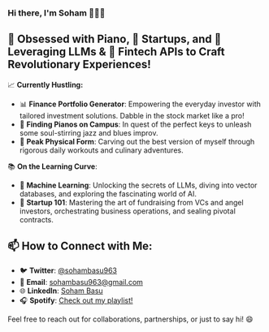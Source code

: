 ### Hi there, I'm Soham 👋🎵🚀

## 🎹 Obsessed with Piano, 🌟 Startups, and 🤖 Leveraging LLMs & 🏦 Fintech APIs to Craft Revolutionary Experiences!

📈 **Currently Hustling:**  
- 📊 **Finance Portfolio Generator**: Empowering the everyday investor with tailored investment solutions. Dabble in the stock market like a pro! 
- 🎼 **Finding Pianos on Campus**: In quest of the perfect keys to unleash some soul-stirring jazz and blues improv.  
- 💪 **Peak Physical Form**: Carving out the best version of myself through rigorous daily workouts and culinary adventures.

📚 **On the Learning Curve**:  
- 🤖 **Machine Learning**: Unlocking the secrets of LLMs, diving into vector databases, and exploring the fascinating world of AI.
- 🚀 **Startup 101**: Mastering the art of fundraising from VCs and angel investors, orchestrating business operations, and sealing pivotal contracts.

## 📫 **How to Connect with Me**:
- 🐦 **Twitter**: [@sohambasu963](https://twitter.com/sohambasu963)
- 💌 **Email**: sohambasu963@gmail.com
- 🌐 **LinkedIn**: [Soham Basu](https://linkedin.com/in/sohambasu963)
- 🎧 **Spotify**: [Check out my playlist!](https://open.spotify.com/user/sohambasu963)

Feel free to reach out for collaborations, partnerships, or just to say hi! 😄

<!--  
✨ **sohambasu963/sohambasu963** is a ✨ _special_ ✨ repository because its `README.md` appears on your GitHub profile.  
Here are some ideas to kickstart your GitHub journey:  
- 🔭 I’m always in search of intriguing projects to work on.  
- 🌱 Never stop learning.  
- 👯 Open for collaborations that create an impact.  
- 🤔 Need advice? I'm just a message away.  
- 💬 Let's talk about fintech, LLMs, startups, or even the best places to find food!  
- 😄 Pronouns: He/Him  
- ⚡ Fun Fact: I can play "Flight of the Bumblebee" while coding up a storm!
-->
